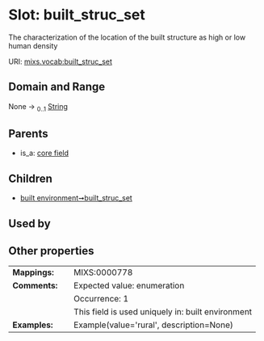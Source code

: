 
# Slot: built_struc_set


The characterization of the location of the built structure as high or low human density

URI: [mixs.vocab:built_struc_set](https://w3id.org/mixs/vocab/built_struc_set)


## Domain and Range

None &#8594;  <sub>0..1</sub> [String](types/String.md)

## Parents

 *  is_a: [core field](core_field.md)

## Children

 *  [built environment➞built_struc_set](built_environment_built_struc_set.md)

## Used by


## Other properties

|  |  |  |
| --- | --- | --- |
| **Mappings:** | | MIXS:0000778 |
| **Comments:** | | Expected value: enumeration |
|  | | Occurrence: 1 |
|  | | This field is used uniquely in: built environment |
| **Examples:** | | Example(value='rural', description=None) |

